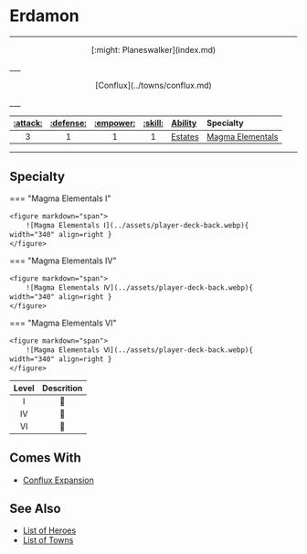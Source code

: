 # Erdamon

___
<p style="text-align: center;" markdown>[:might: Planeswalker](index.md)</p>
___
<p style="text-align: center;" markdown>[Conflux](../towns/conflux.md)</p>
___

| [:attack:](../statistics/attack.md) | [:defense:](../statistics/defense.md) | [:empower:](../statistics/power.md) | [:skill:](../statistics/knowledge.md) | [Ability](../abilities/index.md) | Specialty |
| :---: | :---: | :---: | :---: | :--- | :--- |
| 3 | 1 | 1 | 1 | [Estates](../abilities/estates.md) | [Magma Elementals](#specialty) |

___


## Specialty

=== "Magma Elementals Ⅰ"

    <figure markdown="span">
        ![Magma Elementals Ⅰ](../assets/player-deck-back.webp){ width="340" align=right }
    </figure>

=== "Magma Elementals Ⅳ"

    <figure markdown="span">
        ![Magma Elementals Ⅳ](../assets/player-deck-back.webp){ width="340" align=right }
    </figure>

=== "Magma Elementals Ⅵ"

    <figure markdown="span">
        ![Magma Elementals Ⅵ](../assets/player-deck-back.webp){ width="340" align=right }
    </figure>


| Level | Descrition |
| :---: | :---: |
| Ⅰ | 🚧 |
| Ⅳ | 🚧 |
| Ⅵ | 🚧 |


## Comes With

- [Conflux Expansion](../content.md)


## See Also

- [List of Heroes](index.md)
- [List of Towns](../towns/index.md)
